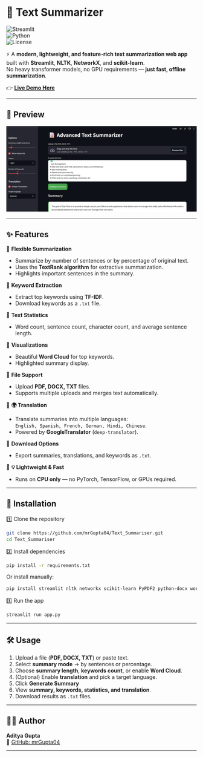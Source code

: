 # 📝 Text Summarizer  

![Streamlit](https://img.shields.io/badge/Streamlit-App-red?logo=streamlit)  
![Python](https://img.shields.io/badge/Python-3.8+-blue?logo=python)  
![License](https://img.shields.io/badge/License-MIT-green)  

⚡ A **modern, lightweight, and feature-rich text summarization web app** built with **Streamlit**, **NLTK**, **NetworkX**, and **scikit-learn**.  
No heavy transformer models, no GPU requirements — **just fast, offline summarization**.  

👉 [**Live Demo Here**](https://mrgupta04-text-summariser-app-zaelg9.streamlit.app/)  

---

## 📸 Preview  

![App Screenshot](https://github.com/mrGupta04/certificate/blob/main/Text_sum.png?raw=true)


---

## ✨ Features  

🔹 **Flexible Summarization**  
- Summarize by number of sentences or by percentage of original text.  
- Uses the **TextRank algorithm** for extractive summarization.  
- Highlights important sentences in the summary.  

🔹 **Keyword Extraction**  
- Extract top keywords using **TF-IDF**.  
- Download keywords as a `.txt` file.  

🔹 **Text Statistics**  
- Word count, sentence count, character count, and average sentence length.  

🔹 **Visualizations**  
- Beautiful **Word Cloud** for top keywords.  
- Highlighted summary display.  

🔹 **File Support**  
- Upload **PDF, DOCX, TXT** files.  
- Supports multiple uploads and merges text automatically.  

🔹 **🌍 Translation**  
- Translate summaries into multiple languages:  
  `English, Spanish, French, German, Hindi, Chinese`.  
- Powered by **GoogleTranslator** (`deep-translator`).  

🔹 **Download Options**  
- Export summaries, translations, and keywords as `.txt`.  

🔹 **💡 Lightweight & Fast**  
- Runs on **CPU only** — no PyTorch, TensorFlow, or GPUs required.  

---

## 🚀 Installation  

1️⃣ Clone the repository  

```bash
git clone https://github.com/mrGupta04/Text_Summariser.git
cd Text_Summariser
```

2️⃣ Install dependencies  

```bash
pip install -r requirements.txt
```

Or install manually:  

```bash
pip install streamlit nltk networkx scikit-learn PyPDF2 python-docx wordcloud matplotlib deep-translator
```

3️⃣ Run the app  

```bash
streamlit run app.py
```

---

## 🛠 Usage  

1. Upload a file (**PDF, DOCX, TXT**) or paste text.  
2. Select **summary mode** → by sentences or percentage.  
3. Choose **summary length**, **keywords count**, or enable **Word Cloud**.  
4. (Optional) Enable **translation** and pick a target language.  
5. Click **Generate Summary** 
6. View **summary, keywords, statistics, and translation**.  
7. Download results as `.txt` files.  

---



## 👨‍💻 Author  

**Aditya Gupta**  
🔗 [GitHub: mrGupta04](https://github.com/mrGupta04)  

---

